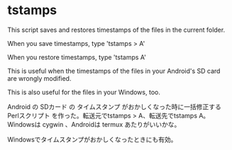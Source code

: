 # tstamps

This script saves and restores timestamps of the files in the current folder.

When you save timestamps, type 'tstamps > A'

When you restore timestamps, type 'tstamps A'

This is useful when the timestamps of the files in your Android's SD card are wrongly modified.

This is also useful for the files in your Windows, too.

Android の SDカード の タイムスタンプ がおかしくなった時に一括修正する Perlスクリプト を作った。転送元でtstamps > A、転送先でtstamps A。Windowsは cygwin 、Androidは termux あたりがいいかな。

Windowsでタイムスタンプがおかしくなったときにも有効。
